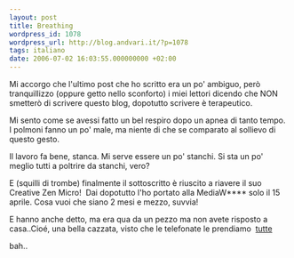 ```yaml
---
layout: post
title: Breathing
wordpress_id: 1078
wordpress_url: http://blog.andvari.it/?p=1078
tags: italiano
date: 2006-07-02 16:03:55.000000000 +02:00
---
```

Mi accorgo che l'ultimo post che ho scritto era un po' ambiguo, però tranquillizzo (oppure getto nello sconforto) i miei lettori dicendo che NON smetterò di scrivere questo blog, dopotutto scrivere è terapeutico.

Mi sento come se avessi fatto un bel respiro dopo un apnea di tanto tempo. I polmoni fanno un po' male, ma niente di che se comparato al sollievo di questo gesto.

Il lavoro fa bene, stanca. Mi serve essere un po' stanchi. Si sta un po' meglio tutti a poltrire da stanchi, vero?

E (squilli di trombe) finalmente il sottoscritto è riuscito a riavere il suo Creative Zen Micro!  Dai dopotutto l'ho portato alla MediaW**** solo il 15 aprile. Cosa vuoi che siano 2 mesi e mezzo, suvvia!

E hanno anche detto, ma era qua da un pezzo ma non avete risposto a casa..Cioé, una bella cazzata, visto che le telefonate le prendiamo  <span style="text-decoration: underline;">tutte</span>

bah..
